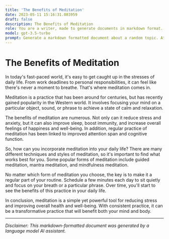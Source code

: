 ```yaml
---
title: 'The Benefits of Meditation'
date: 2023-05-11 15:16:31.083959
draft: false
description: The Benefits of Meditation
role: You are a writer, made to generate documents in markdown format. It is very important that all of the documents you generate are in valid markdown format.
model: gpt-3.5-turbo
prompt: Generate a markdown formatted document about a random topic. At the bottom, include a disclaimer explaining that the document was generated by you. The first line of the document should be the title. Make sure that the entire document is in proper markdown format, using a mix of various tags to make the document visually appealing.
---
```


# The Benefits of Meditation

In today's fast-paced world, it's easy to get caught up in the stresses of daily life. From work deadlines to personal responsibilities, it can feel like there's never a moment to breathe. That's where meditation comes in. 

Meditation is a practice that has been around for centuries, but has recently gained popularity in the Western world. It involves focusing your mind on a particular object, sound, or phrase to achieve a state of calm and relaxation.

The benefits of meditation are numerous. Not only can it reduce stress and anxiety, but it can also improve sleep, boost immunity, and increase overall feelings of happiness and well-being. In addition, regular practice of meditation has been linked to improved attention span and cognitive function.

So, how can you incorporate meditation into your daily life? There are many different techniques and styles of meditation, so it's important to find what works best for you. Some popular forms of meditation include guided meditation, mantra meditation, and mindfulness meditation.

No matter which form of meditation you choose, the key is to make it a regular part of your routine. Schedule a few minutes each day to sit quietly and focus on your breath or a particular phrase. Over time, you'll start to see the benefits of this practice in your daily life.

In conclusion, meditation is a simple yet powerful tool for reducing stress and improving overall health and well-being. With consistent practice, it can be a transformative practice that will benefit both your mind and body.

---

*Disclaimer: This markdown-formatted document was generated by a language model AI assistant.*